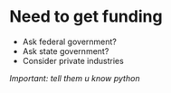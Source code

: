 # Need to get funding
- Ask federal government?
- Ask state government?
- Consider private industries

*Important: tell them u know python*
